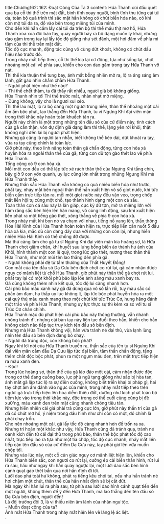 title:Chương162: 162: Đoạt Công Của Ta 3
content:
Hứa Thanh cúi đầu quét qua ba cỗ thi thể trên mặt đất, bình tĩnh xoay người, bình tĩnh thu từng cái túi da, toàn bộ quá trình thì sắc mặt hắn không có chút biến hóa nào, có khi còn mở túi da ra, đổ vào bên trong miệng túi của mình.<br>Cho đến khi hắn cầm lấy cái túi da trên bộ thi thể máu thịt mơ hồ, Hứa Thanh xoa xoa đôi bàn tay, quay người bày ra bộ dạng muốn ly khai, nhưng dao găm trong tay lại lấy tốc độ giống như sét đánh, một hơi đâm về phía mi tâm của thi thể trên mặt đất.<br>Tốc độ cực nhanh, động tác cũng vô cùng dứt khoát, không có chút dấu hiệu nào trước đó.<br>Trong nháy mắt tiếp theo, cỗ thi thể kia lại cử động, tựa như sống lại, chợt nhoáng một cái về phía sau, khiến cho con dao găm trong tay Hứa Thanh vỡ nát.<br>Thi thể kia thuận thế tung bay, ánh mắt bỗng nhiên mở ra, lộ ra áng sáng âm lãnh, gắt gao nhìn chằm chằm Hứa Thanh.<br>- Ngươi phát hiện như thế nào?<br>- Thi thể chết thảm, ta đã thấy rất nhiều, ngươi giả bộ không giống.<br>Hứa Thanh nhìn tới Thi thể trước mắt, nhàn nhạt mở miệng.<br>- Đúng không, vậy cho là ngươi xui xẻo.<br>Thi thể lau mặt, lộ ra bộ dáng một người trung niên, thân thể nhoáng một cái ầm ầm bộc phát, lao thẳng đến Hứa Thanh, tu vi Ngưng Khí đại viên mãn trong thời khắc này hoàn toàn khuếch tán ra.<br>Người này chính là một trong những tên đầu sỏ của cứ điểm này, tính cách của gã cẩn thận, vốn dự định giả dạng làm thi thể, lặng yên rời khỏi, thật không nghĩ đến lại bị người phát hiện.<br>Nhưng gã cũng là người tàn nhẫn, biết không thể kéo dài, dứt khoát ra tay, vừa ra tay cũng chính là toàn lực.<br>Giờ phút này, theo linh năng toàn thân gã chấn động, từng con hỏa xà huyễn hóa ra ngoài thân thể của gã, từng con dữ tợn gào thét lao về phía Hứa Thanh.<br>Tổng cộng có 9 con hỏa xà.<br>Mỗi một con đều có thể lập tức xé rách thân thể của Ngưng Khí tầng chín, bây giờ 9 con vờn quanh, uy lực cũng lớn nhất trong những Ngưng Khí mà Hứa Thanh thấy.<br>Nhưng thần sắc Hứa Thanh vẫn không có quá nhiều biến hóa như trước, phất tay, nháy mắt bên ngoài thân thể hắn xuất hiện vô số giọt nước, khí tức biển cấm trực tiếp tản ra, mỗi một giọt nước này đều vặn vẹo, trong chớp mắt liền hội tụ cùng một chỗ, tạo thành hình dạng một con cá sấu.<br>Toàn thân con cá sấu này là lân giáp, cực kỳ dữ tợn, mở ra miệng lớn với hàm răng sắc bén hiện lên hàn mang, vô cùng linh động, sau khi xuất hiện liền phát ra một tiếng gào thét, xông thẳng về phía 9 con hỏa xà.<br>Trong nháy mắt khi bọn nó va chạm với nhau, tiếng nổ vang lên, thần thông Hóa Hải Kinh của Hứa Thanh hoàn toàn hiện ra, trực tiếp liền cắn nuốt 5 đầu hỏa xà kia, mặc dù còn đang dây dưa với những con còn lại, nhưng hiển nhiên Hóa Hải Kinh có thể chống đỡ được.<br>Mà thứ càng làm cho gã tu sĩ Ngưng Khí đại viên mãn kia hoảng sợ, là Hứa Thanh chợt giậm chân, khí huyết sau lưng bỗng biến ảo thành hư ảnh của Khôi, hình thành một con lệ quỷ, trong lúc gào thét, nương theo thân thể Hứa Thanh, như một mũi tên lao thẳng đến phía gã.<br>- Ngươi không phải đệ tử tầm thường của Thất Huyết Đồng!<br>Con mắt của tên đầu sỏ Dạ Cưu bên địch chợt co rút lại, gã cảm nhận được nguy cơ mãnh liệt từ chỗ Hứa Thanh, giờ phút này thân thể gã chợt rút lui, phất tay lại có một khối phù bảo lập lòe ánh sáng màu xanh bay ra.<br>Gã cũng không thèm nhìn kết quả, tốc độ lui càng nhanh hơn.<br>Cái phù bảo màu xanh này gã đã dùng qua vô số lần rồi, tuy màu sắc có phần ảm đạm, hạ thấp uy lực không ít, lập tức bộc phát huyễn hóa ra một cái quỷ thủ màu xanh mang theo một chút khí tức Trúc Cơ, hung hăng đánh một trảo về phía Hứa Thanh, nhưng uy lực thực sự thì kém xa so với tu sĩ Trúc Cơ chân chính.<br>Hứa Thanh mặc dù phát hiện cái phù bảo này thông thường, vẫn nhanh chóng tránh đi, nhưng cái bàn tay này liên tục đuổi theo hắn, khiến cho hắn không cách nào tiếp tục truy kích tên đầu sỏ bên địch.<br>Nhưng mà Hứa Thanh không vội, hắn vừa tránh né đại thủ, vừa lạnh lùng nhìn tên đầu sỏ bên địch đang bỏ chạy.<br>- Ngươi đã trúng độc, còn không bộc phát?<br>Ngay khi lời nói của Hứa Thanh truyền ra, thần sắc của tên tu sĩ Ngưng Khí đại viên mãn cầm đầu Dạ Cưu lập tức đại biến, tâm thần chấn động, tăng thêm chất độc bộc phát, phun ra một ngụm máu đen, trên mặt trực tiếp hiện ra màu xanh đen.<br>- Độc!<br>Trong lúc hoảng sợ, thân thể của gã lảo đảo một cái, cảm nhận được độc trong cơ thể đang cuồng bạo, lục phủ ngũ tạng giống như sắp bị hòa tan, ánh mắt gã lập tức lộ ra sự điên cuồng, không biết triển khai bí pháp gì, hai tay chợt ầm ầm đánh vào ngực của mình, trong nháy mắt tiếp theo trên người gã trực tiếp hiện lên hỏa diễm thiêu đốt, dường như kích phát toàn bộ tiềm lực vào trong thời khắc này, độc trong cơ thể cuối cùng cũng bị đè xu0'ng, màu xanh đen trên mặt cũng nhanh chóng tiêu tán.<br>Nhưng hiển nhiên cái giá phải trả cũng cực lớn, giờ phút này thần trí của gã đã có chút mơ hồ, ý niệm trong đầu hình như chỉ còn có một, đó chính là phải chạy trốn.<br>Cho nên nhoáng một cái, gã lấy tốc độ càng nhanh hơn để trốn ra xa.<br>Nhưng trì hoãn một khắc như vậy, Hứa Thanh cũng đã tránh qua, tránh né oanh kích đến từ cái đại thủ trong phù bảo, thân thể bộc phát tốc độ cao nhất, trực tiếp lao ra tựa như một tia chớp, tốc độ cực nhanh, nháy mắt liền tiếp cận tên đầu sỏ của cứ điểm Dạ Cưu này, tay phải giơ lên vừa muốn chộp tới.<br>Nhưng vào lúc này, một cỗ cản giác nguy cơ mãnh liệt hiện lên, khiến cho Hứa Thanh biến sắc, con ngươi co rút lại, cưỡng ép cải biến thân hình, rút lui ra sau, hầu như ngay khi hắn quay ngược lại, một lưỡi dao sắc bén hình cánh quạt gào thét bắn qua nơi hắn định đi tới.<br>Lưỡi dao phá toái hư không, phát ra tiếng kêu chói tai, nếu như hắn tránh né hơi chậm một chút, thân thể của hắn nhất định sẽ bị cắt đứt.<br>Mà ngay khi hắn lui ra phía sau, từ phía sau lưỡi dao hình cánh quạt tiến đến một người, không thèm để ý đến Hứa Thanh, mà lao thẳng đến tên đầu sỏ Dạ Cưu bên địch, người đến!<br>Là đội trưởng đội 3, là vị thiếu niên âm lãnh của nhân ngư tộc.<br>- Muốn đoạt công của ta?<br>Ánh mắt Hứa Thanh trong nháy mắt hiện lên vẻ lăng lệ ác liệt.<br>.<br>